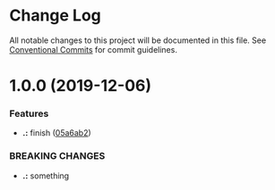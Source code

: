 # Change Log

All notable changes to this project will be documented in this file.
See [Conventional Commits](https://conventionalcommits.org) for commit guidelines.

# 1.0.0 (2019-12-06)


### Features

* **.:** finish ([05a6ab2](https://github.com/KevinMind/lerna-monorepo-starter/commit/05a6ab279c28b301cee27c908b0b521ee7edeb5a))


### BREAKING CHANGES

* **.:** something
